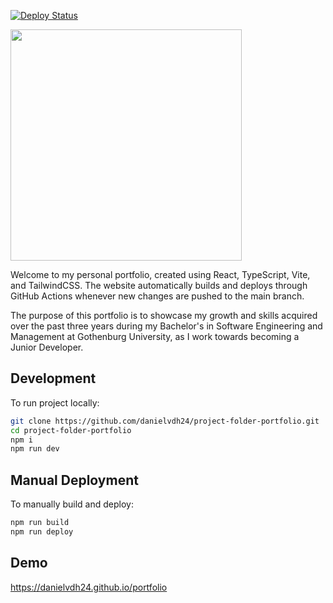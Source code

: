 [![Deploy Status](https://github.com/danielvdh24/portfolio/actions/workflows/deploy.yml/badge.svg)](https://github.com/danielvdh24/portfolio/actions)
<div align="left">
    <img src="https://github.com/user-attachments/assets/4ddf4303-df01-43a6-9f8f-62f75de7490e" style="height: 370px;">
</div>

Welcome to my personal portfolio, created using React, TypeScript, Vite, and TailwindCSS. The website automatically builds and deploys through GitHub Actions whenever new changes are pushed to the main branch.

The purpose of this portfolio is to showcase my growth and skills acquired over the past three years during my Bachelor's in Software Engineering and Management at Gothenburg University, as I work towards becoming a Junior Developer.

## Development
To run project locally:

```bash
git clone https://github.com/danielvdh24/project-folder-portfolio.git
cd project-folder-portfolio
npm i
npm run dev
```

## Manual Deployment
To manually build and deploy:

```bash
npm run build
npm run deploy
```

## Demo
https://danielvdh24.github.io/portfolio